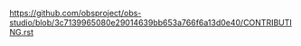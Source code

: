 https://github.com/obsproject/obs-studio/blob/3c7139965080e29014639bb653a766f6a13d0e40/CONTRIBUTING.rst